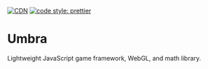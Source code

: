 [![CDN](https://data.jsdelivr.com/v1/package/npm/@lakuna/umbra.js/badge)](https://www.jsdelivr.com/package/npm/@lakuna/umbra.js)
[![code style: prettier](https://img.shields.io/badge/code_style-prettier-ff69b4.svg?style=flat-square)](https://github.com/prettier/prettier)
<!-- [![Bundle Size](https://badgen.net/bundlephobia/minzip/@lakuna/umbra.js)](https://bundlephobia.com/package/@lakuna/umbra.js) -->

# Umbra
Lightweight JavaScript game framework, WebGL, and math library.